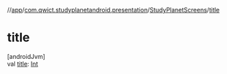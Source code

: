 //[app](../../../index.md)/[com.qwict.studyplanetandroid.presentation](../index.md)/[StudyPlanetScreens](index.md)/[title](title.md)

# title

[androidJvm]\
val [title](title.md): [Int](https://kotlinlang.org/api/latest/jvm/stdlib/kotlin/-int/index.html)

